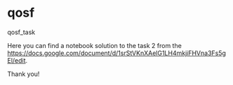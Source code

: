 # qosf
qosf_task 

Here you can find a notebook solution to the task 2 from the https://docs.google.com/document/d/1srStVKnXAelG1LH4mkjiFHVna3Fs5gEl/edit.

Thank you! 
